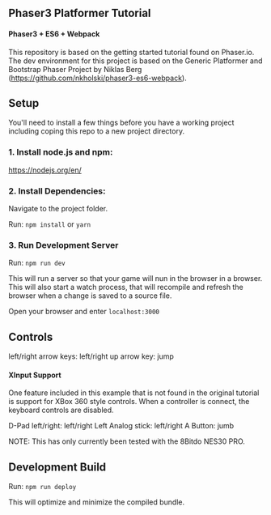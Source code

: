 ## Phaser3 Platformer Tutorial

#### Phaser3 + ES6 + Webpack

This repository is based on the getting started tutorial found on Phaser.io. The dev environment for this project is based on the Generic Platformer and Bootstrap Phaser Project by Niklas Berg (https://github.com/nkholski/phaser3-es6-webpack).

## Setup
You'll need to install a few things before you have a working project including coping this repo to a new project directory.

### 1. Install node.js and npm:
https://nodejs.org/en/

### 2. Install Dependencies:
Navigate to the project folder.

Run:
`npm install` or `yarn`

### 3. Run Development Server

Run:
`npm run dev`

This will run a server so that your game will nun in the browser in a browser. This will also start a watch process, that will recompile and refresh the browser when a change is saved to a source file.

Open your browser and enter `localhost:3000`

## Controls
left/right arrow keys: left/right
up arrow key: jump

#### XInput Support

One feature included in this example that is not found in the original tutorial is support for XBox 360 style controls. When a controller is connect, the keyboard controls are disabled.

D-Pad left/right: left/right
Left Analog stick: left/right
A Button: jumb

NOTE: This has only currently been tested with the 8Bitdo NES30 PRO.



## Development Build

Run: `npm run deploy`

This will optimize and minimize the compiled bundle.
